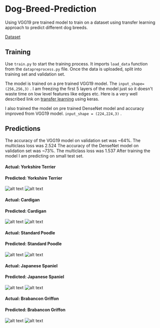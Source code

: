 # Dog-Breed-Prediction
Using VGG19 pre trained model to train on a dataset using transfer learning approach to predict different dog breeds.

[Dataset](https://www.kaggle.com/c/dog-breed-identification/data)

## Training
Use `train.py` to start the training process. It imports `load_data` function from the `datapreprocess.py` file.
Once the data is uploaded, split into training set and validation set.

The model is trained on a pre trained VGG19 model. The `input_shape=(256,256,3)` . I am freezing the first 5 layers of the model just so it doesn't waste time on low level features like edges etc. Here is a very well described link on [transfer learning](https://towardsdatascience.com/transfer-learning-using-keras-d804b2e04ef8) using keras.

I also trained the model on pre trained DenseNet model and accuracy improved from VGG19 model. `input_shape = (224,224,3)` .

## Predictions

The accuracy of the VGG19 model on validation set was ~64%. The multiclass loss was 2.524
The accuracy of the DenseNet model on validation set was ~73%. The multiclass loss was 1.537
After training the model I am predicting on small test set. 

#### Actual: Yorkshire Terrier 
#### Predicted: Yorkshire Terrier

![alt text](https://github.com/raj-shah14/Dog-Breed-Prediction/blob/master/test%20set/00bbfaa5b2bff32a3dc8ce1563e484a3.jpg)
![alt text](https://github.com/raj-shah14/Dog-Breed-Prediction/blob/master/output/yorkshire_terrier_dog_7.jpg)

#### Actual: Cardigan
#### Predicted: Cardigan

![alt text](https://github.com/raj-shah14/Dog-Breed-Prediction/blob/master/test%20set/0b549d7b0a972428bfca5bec213ce494.jpg)
![alt text](https://github.com/raj-shah14/Dog-Breed-Prediction/blob/master/output/cardigan_dog_28.jpg)

#### Actual: Standard Poodle
#### Predicted: Standard Poodle

![alt text](https://github.com/raj-shah14/Dog-Breed-Prediction/blob/master/test%20set/00c6e480ca61e3d2da272d7b6bee0a9e.jpg)
![alt text](https://github.com/raj-shah14/Dog-Breed-Prediction/blob/master/output/standard_poodle_dog_10.jpg)

#### Actual: Japanese Spaniel
#### Predicted: Japanese Spaniel

![alt text](https://github.com/raj-shah14/Dog-Breed-Prediction/blob/master/test%20set/00bbbcb2bf285af6304bd4da0c10299e.jpg)
![alt text](https://github.com/raj-shah14/Dog-Breed-Prediction/blob/master/output/japanese_spaniel_dog_6.jpg)

#### Actual: Brabancon Griffon
#### Predicted: Brabancon Griffon

![alt text](https://github.com/raj-shah14/Dog-Breed-Prediction/blob/master/test%20set/00d6e16493e6af2886292fa8823bdfe0.jpg)
![alt text](https://github.com/raj-shah14/Dog-Breed-Prediction/blob/master/output/brabancon_griffon_dog_12.jpg)
